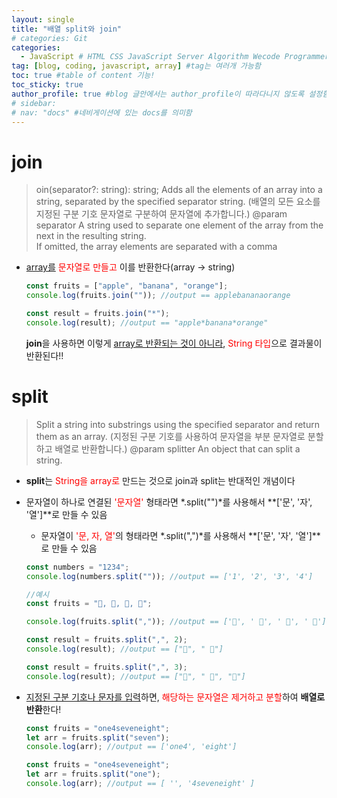 ```yaml
---
layout: single
title: "배열 split와 join"
# categories: Git
categories:
  - JavaScript # HTML CSS JavaScript Server Algorithm Wecode Programmers CS Github Blog
tag: [blog, coding, javascript, array] #tag는 여러개 가능함
toc: true #table of content 기능!
toc_sticky: true
author_profile: true #blog 글안에서는 author_profile이 따라다니지 않도록 설정함
# sidebar:
# nav: "docs" #네비게이션에 있는 docs를 의미함
---
```


# join

> oin(separator?: string): string;
> Adds all the elements of an array into a string, separated by the specified separator string.
> (배열의 모든 요소를 지정된 구분 기호 문자열로 구분하여 문자열에 추가합니다.)
> @param separator A string used to separate one element of the array from the next in the resulting string.  
> If omitted, the array elements are separated with a comma

- <u>array를</u> <span style="color:red">문자열로 만들고</span> 이를 반환한다(array -> string)

  ```javascript
  const fruits = ["apple", "banana", "orange"];
  console.log(fruits.join("")); //output == applebananaorange

  const result = fruits.join("*");
  console.log(result); //output == "apple*banana*orange"
  ```

  **join**을 사용하면 이렇게 <u>array로 반환되는 것이 아니라</u>, <span style="color:red">String 타입</span>으로 결과물이 반환된다!!

# split

> Split a string into substrings using the specified separator and return them as an array.
> (지정된 구분 기호를 사용하여 문자열을 부분 문자열로 분할하고 배열로 반환합니다.)
> @param splitter An object that can split a string.

- **split**는 <span style="color:red">String을 array로</span> 만드는 것으로 join과 split는 반대적인 개념이다
- 문자열이 하나로 연결된 <span style="color:red">'문자열'</span> 형태라면 *.split("")*를 사용해서 **['문', '자', '열']**로 만들 수 있음

  - 문자열이 <span style="color:red">'문, 자, 열'</span>의 형태라면 *.split(",")*를 사용해서 **['문', '자', '열']**로 만들 수 있음

  ```javascript
  const numbers = "1234";
  console.log(numbers.split("")); //output == ['1', '2', '3', '4']

  //예시
  const fruits = "🍎, 🥝, 🍌, 🍒";

  console.log(fruits.split(",")); //output == ['🍎', ' 🥝', ' 🍌', ' 🍒']

  const result = fruits.split(",", 2);
  console.log(result); //output == ["🍎", " 🥝"]

  const result = fruits.split(",", 3);
  console.log(result); //output == ["🍎", " 🥝", "🍌"]
  ```

- <u>지정된 구분 기호나 문자를 입력</u>하면, <span style="color:red">해당하는 문자열은 제거하고 분할</span>하여 **배열로 반환**한다!

  ```javascript
  const fruits = "one4seveneight";
  let arr = fruits.split("seven");
  console.log(arr); //output == ['one4', 'eight']

  const fruits = "one4seveneight";
  let arr = fruits.split("one");
  console.log(arr); //output == [ '', '4seveneight' ]
  ```

<!-- ### 2. Link 넣기

```

유형 1: (설명어를 입력) : [gunhee's coding blog](https://gunhee-jeong.github.io/)
유형 2: (URL 자동연결) : <https://gunhee-jeong.github.io/>
유형 3: (동일 파일 내 '문단으로 이동') : [1. Header로 이동](###-1-header)

```

유형 1: (설명어를 입력) : [gunhee's coding blog](https://gunhee-jeong.github.io/)
유형 2: (URL 자동연결) : <https://gunhee-jeong.github.io/>
유형 3: (동일 파일 내 '문단으로 이동') : [1. Header로 이동](#1-header)
유형 3의 방법

1. 특수문자를 제거
2. 스페이스는 -로 바꾸고
3. 대문자는 소문자로!
   그래서 ### 1. Header -> #1-header

## Link: [google][https://www.google.com/]

### 3. 수평선

```

---

```

---

### 4. 라인 바꾸기

```

스페이스바를 2번 눌러주면 다음칸으로
이동할 수 있어요!

```

---

스페이스바를 2번 눌러주면
다음칸으로 이동할 수 있어요!

### 5. list 만들기

```

1. 1번
2. 2번
3. 3번

- 순서없는 list
  - 순서없는 list
    - 순서없는 list

```

1. 1번
2. 2번
3. 3번

- 순서없는 list
  - 순서없는 list
    - 순서없는 list

---

### 6. font 관련

```

**진하게** -> 볼드
_기울여서_ -> 이탤릭체
~~취소선~~ -> 취소선

<ul>밑줄넣기</ul> -> 밑줄
<span style="color:red">빨간 글씨</span> -> 글자색
이것이 `인라인` 입니다 -> 인라인 코드
```

**진하게** -> 볼드
_기울여서_ -> 이탤릭체
~~취소선~~ -> 취소선
<u>밑줄넣기</u> -> 밑줄
<span style="color:red">빨간 글씨</span>
이것이 `인라인` 입니다 -> 인라인 코드

---

### 7. 인용구문

```
> coding
>
> > JavaScript
> >
> > > 내가 프짱!
```

> coding
>
> > JavaScript
> >
> > > 내가 프짱!

---

### 8. 이미지 삽입

```
유형1: ('사이즈를 조절' -> HTML 태그 사용) : <img src="https://gunhee-jeong.github.io/assets/images/blogLogo.png" width="300" height="200">
유형2: (이미지 삽입 후 -> 링크 걸기)
[![이미지](https://gunhee-jeong.github.io/assets/images/blogLogo/blogLogo.png)](https://gunhee-jeong.github.io/)
```

유형1: ('사이즈를 조절' -> HTML 태그 사용) : <img src="https://gunhee-jeong.github.io/assets/images/blogLogo.png" width="300" height="200">
유형2: (이미지 삽입 후 -> 링크 걸기)
[![이미지](https://gunhee-jeong.github.io/assets/images/blogLogo.png)](https://gunhee-jeong.github.io/)

### 9. 표 만들기

```
||국어|영어|
| :--- | ---: | :--: |
|건희 | 100점 | 100점
|철수 | 100점 | 100점
```

|      |  국어 | 영어  |
| :--- | ----: | :---: |
| 건희 | 100점 | 100점 |
| 철수 | 100점 | 100점 |

> - header를 넣고 싶은 경우 ---을 사용하고 :을 이용하여 정렬에 사용함!

### 10. 토글 만들기

```
<details>
<summary>여기를 누르세요</summary>
<div markdown="1">
숨겨진 내용
</div>
</details>
```

<details>
<summary>여기를 누르세요</summary>
<div markdown="1">
숨겨진 내용
</div>
</details> -->
